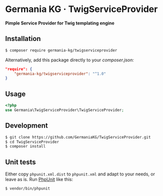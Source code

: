 # Germania KG · TwigServiceProvider

**Pimple Service Provider for Twig templating engine**


## Installation

```bash
$ composer require germania-kg/twigserviceprovider
```

Alternatively, add this package directly to your *composer.json:*

```json
"require": {
    "germania-kg/twigserviceprovider": "^1.0"
}
```


## Usage


```php
<?php
use Germania\TwigServiceProvider\TwigServiceProvider;

```


## Development

```bash
$ git clone https://github.com/GermaniaKG/TwigServiceProvider.git
$ cd TwigServiceProvider
$ composer install
```


## Unit tests

Either copy `phpunit.xml.dist` to `phpunit.xml` and adapt to your needs, or leave as is. 
Run [PhpUnit](https://phpunit.de/) like this:

```bash
$ vendor/bin/phpunit
```

